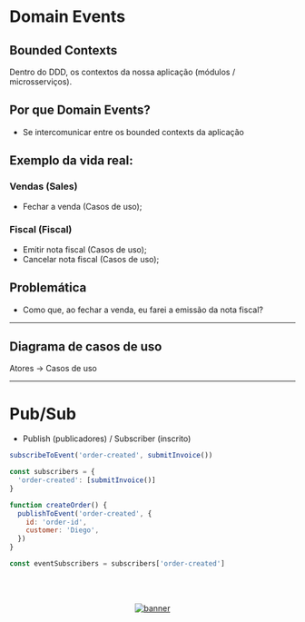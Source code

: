 # Domain Events

## Bounded Contexts

Dentro do DDD, os contextos da nossa aplicação (módulos / microsserviços). 

## Por que Domain Events?

- Se intercomunicar entre os bounded contexts da aplicação

## Exemplo da vida real:

### Vendas (Sales)

- Fechar a venda (Casos de uso);

### Fiscal (Fiscal)

- Emitir nota fiscal (Casos de uso);
- Cancelar nota fiscal (Casos de uso);

## Problemática

- Como que, ao fechar a venda, eu farei a emissão da nota fiscal?

------

## Diagrama de casos de uso 

Atores -> Casos de uso

------

# Pub/Sub

- Publish (publicadores) / Subscriber (inscrito)

```js
subscribeToEvent('order-created', submitInvoice())
```

```js
const subscribers = {
  'order-created': [submitInvoice()]
}

function createOrder() {
  publishToEvent('order-created', {
    id: 'order-id',
    customer: 'Diego',
  })
}

const eventSubscribers = subscribers['order-created']
```
<!--START_SECTION:footer-->

<br />
<br />

<p align="center">
  <a href="https://discord.gg/rocketseat" target="_blank">
    <img align="center" src="https://storage.googleapis.com/golden-wind/comunidade/rodape.svg" alt="banner"/>
  </a>
</p>

<!--END_SECTION:footer-->
